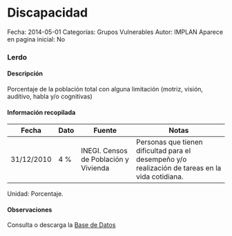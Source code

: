 Discapacidad
=====

Fecha: 2014-05-01
Categorías: Grupos Vulnerables
Autor: IMPLAN
Aparece en pagina inicial: No

### Lerdo

#### Descripción

Porcentaje de la población total con alguna limitación (motriz, visión, auditivo, habla y/o cognitivas)

<!-- break -->

#### Información recopilada

<table class="table table-hover table-bordered matriz">
  <thead>
    <tr><th>Fecha</th><th>Dato</th><th>Fuente</th><th>Notas</th></tr>
  </thead>
  <tbody>
    <tr><td class="centrado">31/12/2010</td><td class="derecha">4 %</td><td>INEGI. Censos de Población y Vivienda</td><td>Personas que tienen dificultad para el desempeño y/o realización de tareas en la vida cotidiana.</td></tr>
  </tbody>
</table>

Unidad: Porcentaje.

#### Observaciones

Consulta o descarga la [Base de Datos](http://www.inegi.org.mx/sistemas/consulta_resultados/iter2010.aspx?c=27329&s=est)
